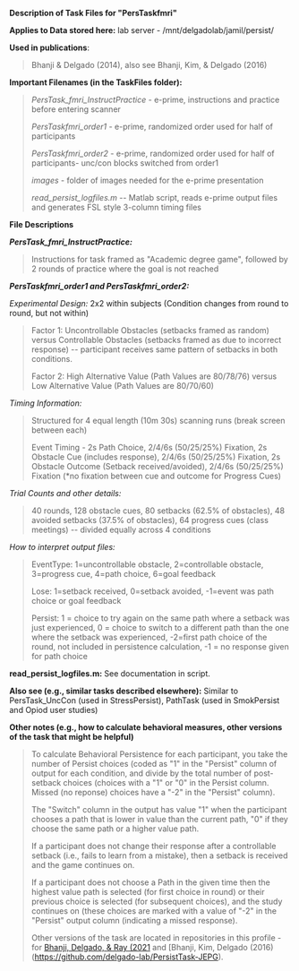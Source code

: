 **Description of Task Files for "PersTaskfmri"**

**Applies to Data stored here:** lab server -
/mnt/delgadolab/jamil/persist/

**Used in publications**:

> Bhanji & Delgado (2014), also see Bhanji, Kim, & Delgado (2016)

**Important Filenames (in the TaskFiles folder):**

> *PersTask_fmri_InstructPractice* - e-prime, instructions and practice
> before entering scanner
>
> *PersTaskfmri_order1* - e-prime, randomized order used for half of
> participants
>
> *PersTaskfmri_order2* - e-prime, randomized order used for half of
> participants- unc/con blocks switched from order1
>
> *images* - folder of images needed for the e-prime presentation
>
> *read_persist_logfiles.m* -- Matlab script, reads e-prime output files
> and generates FSL style 3-column timing files

**File Descriptions**

***PersTask_fmri_InstructPractice:***

> Instructions for task framed as "Academic degree game", followed by 2
> rounds of practice where the goal is not reached

***PersTaskfmri_order1 and PersTaskfmri_order2:***

*Experimental Design:* 2x2 within subjects (Condition changes from round
to round, but not within)

> Factor 1: Uncontrollable Obstacles (setbacks framed as random) versus
> Controllable Obstacles (setbacks framed as due to incorrect response)
> -- participant receives same pattern of setbacks in both conditions.
>
> Factor 2: High Alternative Value (Path Values are 80/78/76) versus Low
> Alternative Value (Path Values are 80/70/60)

*Timing Information:*

> Structured for 4 equal length (10m 30s) scanning runs (break screen
> between each)
>
> Event Timing - 2s Path Choice, 2/4/6s (50/25/25%) Fixation, 2s
> Obstacle Cue (includes response), 2/4/6s (50/25/25%) Fixation, 2s
> Obstacle Outcome (Setback received/avoided), 2/4/6s (50/25/25%)
> Fixation (\*no fixation between cue and outcome for Progress Cues)

*Trial Counts and other details:*

> 40 rounds, 128 obstacle cues, 80 setbacks (62.5% of obstacles), 48
> avoided setbacks (37.5% of obstacles), 64 progress cues (class
> meetings) -- divided equally across 4 conditions

*How to interpret output files:*

> EventType: 1=uncontrollable obstacle, 2=controllable obstacle,
> 3=progress cue, 4=path choice, 6=goal feedback
>
> Lose: 1=setback received, 0=setback avoided, -1=event was path choice
> or goal feedback
>
> Persist: 1 = choice to try again on the same path where a setback was
> just experienced, 0 = choice to switch to a different path than the
> one where the setback was experienced, -2=first path choice of the
> round, not included in persistence calculation, -1 = no response given
> for path choice

**read_persist_logfiles.m:** See documentation in script.

**Also see (e.g., similar tasks described elsewhere):** Similar to
PersTask_UncCon (used in StressPersist), PathTask (used in SmokPersist
and Opiod user studies)

**Other notes (e.g., how to calculate behavioral measures, other
versions of the task that might be helpful)**

> To calculate Behavioral Persistence for each participant, you take the
> number of Persist choices (coded as "1" in the "Persist" column of
> output for each condition, and divide by the total number of
> post-setback choices (choices with a "1" or "0" in the Persist column.
> Missed (no reponse) choices have a "-2" in the "Persist" column).
>
> The "Switch" column in the output has value "1" when the participant
> chooses a path that is lower in value than the current path, "0" if
> they choose the same path or a higher value path.
>
> If a participant does not change their response after a controllable
> setback (i.e., fails to learn from a mistake), then a setback is
> received and the game continues on.
>
> If a participant does not choose a Path in the given time then the
> highest value path is selected (for first choice in round) or their
> previous choice is selected (for subsequent choices), and the study
> continues on (these choices are marked with a value of "-2" in the
> "Persist" output column (indicating a missed response).
> 
> Other versions of the task are located in repositories in this 
> profile - for [Bhanji, Delgado, & Ray (2021](https://github.com/delgado-lab/POUD-PersistenceTask)
> and [Bhanji, Kim, Delgado (2016)(https://github.com/delgado-lab/PersistTask-JEPG).
>

